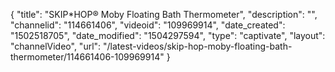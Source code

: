 {
    "title": "SKIP*HOP&reg; Moby Floating Bath Thermometer",
    "description": "",
    "channelid": "114661406",
    "videoid": "109969914",
    "date_created": "1502518705",
    "date_modified": "1504297594",
    "type": "captivate",
    "layout": "channelVideo",
    "url": "\/latest-videos\/skip-hop-moby-floating-bath-thermometer\/114661406-109969914"
}